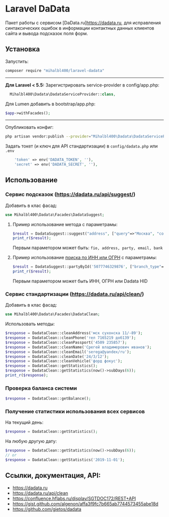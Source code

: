 # Laravel DaData

Пакет работы с сервисом [DaData.ru]https://dadata.ru, для исправления синтаксических ошибок в информации контактных данных клиентов сайта и вывода подсказок поля форм.

## Установка

Запустить:
```bash
composer require "mihalbl400/laravel-dadata"
```
---
__Для Laravel < 5.5:__
Зарегистрировать service-provider в config/app.php:
```php
  Mihalbl400\Dadata\DadataServiceProvider::class,
```
Для Lumen добавить в bootstrap/app.php:
```php
$app->withFacades();
```
---
Опубликовать конфиг: 
```bash
php artisan vendor:publish --provider="Mihalbl400\Dadata\DadataServiceProvider"
```
Задать токет (и ключ для API стандартизации) в `config/dadata.php` или `.env`
```php
    'token' => env('DADATA_TOKEN', ''),
    'secret' => env('DADATA_SECRET', ''),
```
## Использование

### Сервис подсказок (https://dadata.ru/api/suggest/)
Добавить в клас фасад:
```php
use Mihalbl400\Dadata\Facades\DadataSuggest;
```
1. Пример использование метода с параметрамы:
    ```php
    $result = DadataSuggest::suggest("address", ["query"=>"Москва", "count"=>2]);
    print_r($result);
    ```
    Первым параметором может быть: `fio, address, party, email, bank`

2. Пример использование [поиска по ИНН или ОГРН](https://dadata.ru/api/find-party/) с параметрамы:

    ```php
    $result = DadataSuggest::partyById('5077746329876', ["branch_type"=>"MAIN"]);
    print_r($result);
    ```
    Первым параметором может быть ИНН, ОГРН или Dadata HID

### Сервис стандартизации (https://dadata.ru/api/clean/)
Добавить в клас фасад:
```php
use Mihalbl400\Dadata\Facades\DadataClean;
```
Использовать методы: 
```php
$response = DadataClean::cleanAddress('мск сухонска 11/-89');
$response = DadataClean::cleanPhone('тел 7165219 доб139');
$response = DadataClean::cleanPassport('4509 235857');
$response = DadataClean::cleanName('Срегей владимерович иванов');
$response = DadataClean::cleanEmail('serega@yandex/ru');
$response = DadataClean::cleanDate('24/3/12');
$response = DadataClean::cleanVehicle('форд фокус');
$response = DadataClean::getStatistics();
$response = DadataClean::getStatistics(now()->subDays(6));
print_r($response);
```

### Проверка баланса системи
```php
$response = DadataClean::getBalance();
```

### Получение статистики использования всех сервисов

На текущий день:

```php
$response = DadataClean::getStatistics();
```

На любую другую дату:

```php
$response = DadataClean::getStatistics(now()->subDays(6));
// or
$response = DadataClean::getStatistics('2019-11-01');
```

## Ссылки, документация, API:
- https://dadata.ru
- https://dadata.ru/api/clean
- https://confluence.hflabs.ru/display/SGTDOC172/REST+API
- https://gist.github.com/algenon/affa3f9fc7b665ab7744573455abe18d
- https://github.com/gietos/dadata
